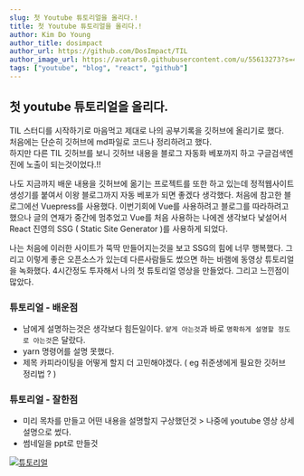 ```yaml
---
slug: 첫 Youtube 튜토리얼을 올리다.!
title: 첫 Youtube 튜토리얼을 올리다.!
author: Kim Do Young
author_title: dosimpact
author_url: https://github.com/DosImpact/TIL
author_image_url: https://avatars0.githubusercontent.com/u/55613273?s=460&u=0b72dd7b4a2e89a3da8a4917644f3de24d8af0b1&v=4
tags: ["youtube", "blog", "react", "github"]
---
```


## 첫 youtube 튜토리얼을 올리다.

TIL 스터디를 시작하기로 마음먹고 제대로 나의 공부기록을 깃허브에 올리기로 했다.  
처음에는 단순히 깃허브에 md파일로 코드나 정리하려고 했다.  
하지만 다른 TIL 깃허브를 보니 깃허브 내용을 블로그 자동화 베포까지 하고 구글검색엔진에 노출이 되는것이었다.!!

나도 지금까지 배운 내용을 깃허브에 옮기는 프로젝트를 또한 하고 있는데 정적웹사이트 생성기를 붙여서 이왕 블로그까지 자동 베포가 되면 좋겠다 생각했다. 처음에 참고한 블로그에선 Vuepress를 사용했다. 이번기회에 Vue를 사용하려고 블로그를 따라하려고 했으나
글의 연재가 중간에 멈추었고 Vue를 처음 사용하는 나에겐 생각보다 낯설어서 React 진영의 SSG ( Static Site Generator )를 사용하게 되었다.

나는 처음에 이러한 사이트가 뚝딱 만들어지는것을 보고 SSG의 힘에 너무 행복했다. 그리고 이렇게 좋은 오픈소스가 있는데 다른사람들도 썼으면 하는 바램에 동영상 튜토리얼을 녹화했다. 4시간정도 투자해서 나의 첫 튜토리얼 영상을 만들었다. 그리고 느낀점이 많았다.

### 튜토리얼 - 배운점

- 남에게 설명하는것은 생각보다 힘든일이다. `얕게 아는것`과 바로 `명확하게 설명할 정도로 아는것`은 달랐다.
- yarn 명령어를 설명 못했다.
- 제목 카피라이팅을 어떻게 할지 더 고민해야겠다. ( eg 취준생에게 필요한 깃허브 정리법 ? )

### 튜토리얼 - 잘한점

- 미리 목차를 만들고 어떤 내용을 설명할지 구상했던것 > 나중에 youtube 영상 상세설명으로 썼다.
- 썸네일을 ppt로 만들것

[![튜토리얼](http://img.youtube.com/vi/SlCdNlxsqm0/0.jpg)](https://www.youtube.com/watch?v=SlCdNlxsqm0&list=PLDMS0QTEf61i9zw7MRlFaBpPP9x38dkkf)

